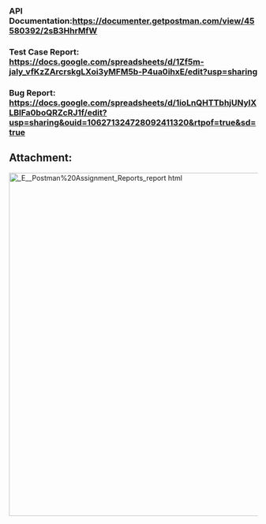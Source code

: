 

### API Documentation:https://documenter.getpostman.com/view/45580392/2sB3HhrMfW
### Test Case Report: https://docs.google.com/spreadsheets/d/1Zf5m-jaly_vfKzZArcrskgLXoi3yMFM5b-P4ua0ihxE/edit?usp=sharing
### Bug Report: https://docs.google.com/spreadsheets/d/1ioLnQHTTbhjUNylXLBlFa0boQRZcRJ1f/edit?usp=sharing&ouid=106271324728092411320&rtpof=true&sd=true

## Attachment:

<img width="695" height="696" alt="_E__Postman%20Assignment_Reports_report html" src="https://github.com/user-attachments/assets/71385b3b-9ff0-4d12-bdd2-286c4c0d1eca" />
